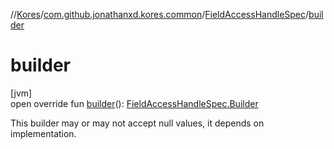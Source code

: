 //[Kores](../../../index.md)/[com.github.jonathanxd.kores.common](../index.md)/[FieldAccessHandleSpec](index.md)/[builder](builder.md)

# builder

[jvm]\
open override fun [builder](builder.md)(): [FieldAccessHandleSpec.Builder](-builder/index.md)

This builder may or may not accept null values, it depends on implementation.
